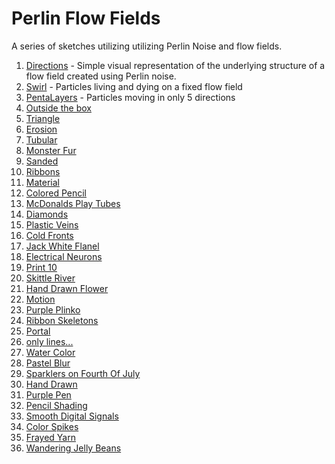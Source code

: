 # Perlin Flow Fields

A series of sketches utilizing utilizing Perlin Noise and flow fields.

1. [Directions](01/index.html) - Simple visual representation of the underlying structure of a flow field created using Perlin noise.
2. [Swirl](02/index.html) - Particles living and dying on a fixed flow field
3. [PentaLayers](03/index.html) - Particles moving in only 5 directions
4. [Outside the box](04/index.html)
5. [Triangle](05/index.html)
6. [Erosion](06/index.html)
7. [Tubular](07/index.html)
8. [Monster Fur](08/index.html)
9. [Sanded](09/index.html)
10. [Ribbons](10/index.html)
11. [Material](11/index.html)
12. [Colored Pencil](12/index.html)
13. [McDonalds Play Tubes](13/index.html)
14. [Diamonds](14/index.html)
15. [Plastic Veins](15/index.html)
16. [Cold Fronts](16/index.html)
17. [Jack White Flanel](17/index.html)
18. [Electrical Neurons](18/index.html)
19. [Print 10](19/index.html)
20. [Skittle River](20/index.html)
21. [Hand Drawn Flower](21/index.html)
22. [Motion](22/index.html)
23. [Purple Plinko](23/index.html)
24. [Ribbon Skeletons](24/index.html)
25. [Portal](25/index.html)
26. [only lines...](26/index.html)
27. [Water Color](27/index.html)
28. [Pastel Blur](28/index.html)
29. [Sparklers on Fourth Of July](29/index.html)
30. [Hand Drawn](30/index.html)
31. [Purple Pen](31/index.html)
32. [Pencil Shading](32/index.html)
33. [Smooth Digital Signals](33/index.html)
34. [Color Spikes](34/index.html)
35. [Frayed Yarn](35/index.html)
36. [Wandering Jelly Beans](36/index.html)
